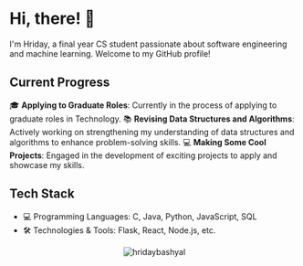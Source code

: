# Hi, there! 👋
I'm Hriday, a final year CS student passionate about software engineering and machine learning. Welcome to my GitHub profile!

## Current Progress
🎓 **Applying to Graduate Roles**: Currently in the process of applying to graduate roles in Technology.
📚 **Revising Data Structures and Algorithms**: Actively working on strengthening my understanding of data structures and algorithms to enhance problem-solving skills.
💻 **Making Some Cool Projects**: Engaged in the development of exciting projects to apply and showcase my skills.

## Tech Stack
- 💻 Programming Languages: C, Java, Python, JavaScript, SQL
- 🛠️ Technologies & Tools: Flask, React, Node.js, etc.

<p align=center>&nbsp;<img align="center" src="https://github-readme-stats.vercel.app/api?username=hridaybashyal&show_icons=true" alt="hridaybashyal" /></p>
